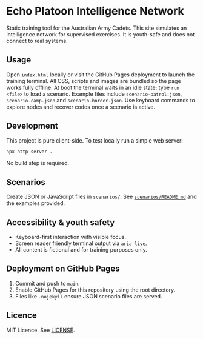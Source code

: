 # Echo Platoon Intelligence Network

Static training tool for the Australian Army Cadets. This site simulates an
intelligence network for supervised exercises. It is youth-safe and does not
connect to real systems.

## Usage
Open `index.html` locally or visit the GitHub Pages deployment to launch the
training terminal. All CSS, scripts and images are bundled so the page works
fully offline. At boot the terminal waits in an idle state; type `run <file>`
to load a scenario. Example files include `scenario-patrol.json`,
`scenario-camp.json` and `scenario-border.json`. Use keyboard commands to
explore nodes and recover codes once a scenario is active.

## Development
This project is pure client-side. To test locally run a simple web server:

```bash
npx http-server .
```

No build step is required.

## Scenarios
Create JSON or JavaScript files in `scenarios/`. See
[`scenarios/README.md`](scenarios/README.md) and the examples provided.

## Accessibility & youth safety
- Keyboard-first interaction with visible focus.
- Screen reader friendly terminal output via `aria-live`.
- All content is fictional and for training purposes only.

## Deployment on GitHub Pages
1. Commit and push to `main`.
2. Enable GitHub Pages for this repository using the root directory.
3. Files like `.nojekyll` ensure JSON scenario files are served.

## Licence
MIT Licence. See [LICENSE](LICENSE).
